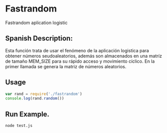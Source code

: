 # Fastrandom
Fastrandom aplication logistic

##  Spanish Description: 
Esta función trata de usar el fenómeno de la
aplicación logistica para obtener números seudoaleatorios,
además son almacenados en una matríz de tamaño MEM_SIZE para
su rápido acceso y movimiento cíclico. En la primer llamada
se genera la matriz de números aleatorios. 

## Usage

```javascript
var rand = require('./fastrandom')
console.log(rand.random())
```
## Run Example.

```ssh
node test.js
```


